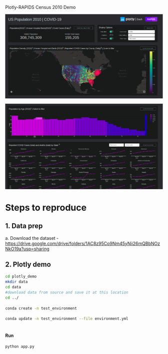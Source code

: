 Plotly-RAPIDS Census 2010 Demo

![](./demo.png)


![](./demo1.png)

# Steps to reproduce

## 1. Data prep

a. Download the dataset - https://drive.google.com/drive/folders/1AC8z95Co9Nm45yNii26mQBbNOzNkO19a?usp=sharing

## 2. Plotly demo

```bash
cd plotly_demo
mkdir data
cd data
#download data from source and save it at this location
cd ../

conda create -n test_environment

conda update -n test_environment --file environment.yml
 
```


#### Run

```bash
python app.py
```